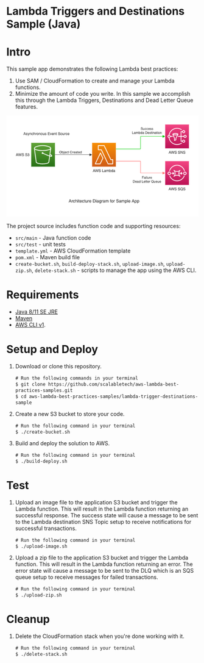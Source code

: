 # Lambda Triggers and Destinations Sample (Java)

# Intro
This sample app demonstrates the following Lambda best practices:
1. Use SAM / CloudFormation to create and manage your Lambda functions.
2. Minimize the amount of code you write. In this sample we accomplish this through the
 Lambda Triggers, Destinations and Dead Letter Queue features. 

![Architecture Diagram](images/lambda-trigger-destinations-sample.png)

The project source includes function code and supporting resources:

- `src/main` - Java function code
- `src/test` - unit tests
- `template.yml` - AWS CloudFormation template
- `pom.xml` - Maven build file
- `create-bucket.sh`, `build-deploy-stack.sh`, `upload-image.sh`, `upload-zip.sh`, `delete-stack.sh` - scripts to manage the app using the AWS CLI.

# Requirements
- [Java 8/11 SE JRE](https://www.oracle.com/java/technologies/javase-downloads.html)
- [Maven](https://maven.apache.org/docs/history.html)
- [AWS CLI v1](https://docs.aws.amazon.com/cli/latest/userguide/cli-chap-install.html).

# Setup and Deploy
1. Download or clone this repository.
    ~~~~
    # Run the following commands in your terminal
    $ git clone https://github.com/scalabletech/aws-lambda-best-practices-samples.git
    $ cd aws-lambda-best-practices-samples/lambda-trigger-destinations-sample
    ~~~~

2. Create a new S3 bucket to store your code.
    ~~~~
    # Run the following command in your terminal
    $ ./create-bucket.sh
    ~~~~
 
3. Build and deploy the solution to AWS.
    ~~~~
    # Run the following command in your terminal
    $ ./build-deploy.sh
    ~~~~
    

# Test
1. Upload an image file to the application S3 bucket and trigger the Lambda function. This will result in the Lambda function returning an successful response. The success state will cause a message to be sent to the Lambda destination SNS Topic setup to receive notifications for successful transactions.
    ~~~~
    # Run the following command in your terminal
    $ ./upload-image.sh
    ~~~~

2. Upload a zip file to the application S3 bucket and trigger the Lambda function. This will result in the Lambda function returning an error. The error state will cause a message to be sent to the DLQ which is an SQS queue setup to receive messages for failed transactions.
    ~~~~
    # Run the following command in your terminal
    $ ./upload-zip.sh
    ~~~~

# Cleanup
1. Delete the CloudFormation stack when you're done working with it.
    ~~~~    
    # Run the following command in your terminal
    $ ./delete-stack.sh
    ~~~~
